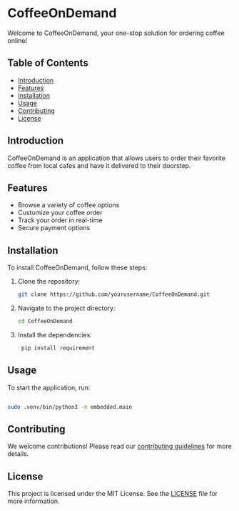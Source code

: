 # CoffeeOnDemand

Welcome to CoffeeOnDemand, your one-stop solution for ordering coffee online!

## Table of Contents

- [Introduction](#introduction)
- [Features](#features)
- [Installation](#installation)
- [Usage](#usage)
- [Contributing](#contributing)
- [License](#license)

## Introduction

CoffeeOnDemand is an application that allows users to order their favorite coffee from local cafes and have it delivered to their doorstep.

## Features

- Browse a variety of coffee options
- Customize your coffee order
- Track your order in real-time
- Secure payment options

## Installation

To install CoffeeOnDemand, follow these steps:

1. Clone the repository:
   ```bash
   git clone https://github.com/yourusername/CoffeeOnDemand.git
   ```
2. Navigate to the project directory:
   ```bash
   cd CoffeeOnDemand
   ```
3. Install the dependencies:
   ```bash
    pip install requirement
   ```

## Usage

To start the application, run:

```bash

sudo .venv/bin/python3 -m embedded.main
```

## Contributing

We welcome contributions! Please read our [contributing guidelines](CONTRIBUTING.md) for more details.

## License

This project is licensed under the MIT License. See the [LICENSE](LICENSE) file for more information.

